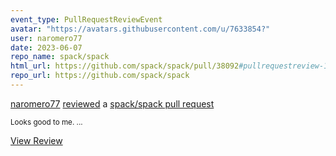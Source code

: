 ```yaml
---
event_type: PullRequestReviewEvent
avatar: "https://avatars.githubusercontent.com/u/7633854?"
user: naromero77
date: 2023-06-07
repo_name: spack/spack
html_url: https://github.com/spack/spack/pull/38092#pullrequestreview-1466566424
repo_url: https://github.com/spack/spack
---
```


<a href='https://github.com/naromero77' target='_blank'>naromero77</a> <a href='https://github.com/spack/spack/pull/38092#pullrequestreview-1466566424' target='_blank'>reviewed</a> a <a href='https://github.com/spack/spack/pull/38092' target='_blank'>spack/spack pull request</a>

<small>Looks good to me....</small>

<a href='https://github.com/spack/spack/pull/38092#pullrequestreview-1466566424' target='_blank'>View Review</a>